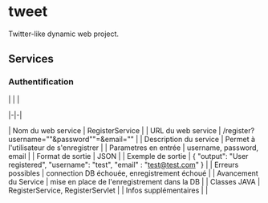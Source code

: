 # tweet
Twitter-like dynamic web project.

## Services

### Authentification

| | |  

|-|-|  

| Nom du web service | RegisterService |
| URL du web service | /register?username=""&password""=&email="" |
| Description du service | Permet à l'utilisateur de s'enregistrer |
| Parametres en entrée | username, password, email |
| Format de sortie | JSON |
| Exemple de sortie | { "output": "User registered", "username": "test", "email" : "test@test.com" } |
| Erreurs possibles | connection DB échouée, enregistrement échoué |
| Avancement du Service | mise en place de l'enregistrement dans la DB |
| Classes JAVA | RegisterService, RegisterServlet |
| Infos supplémentaires | |
